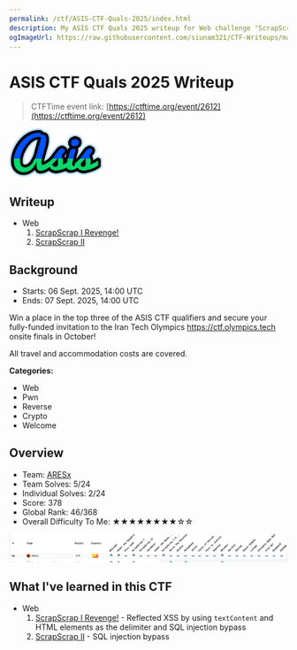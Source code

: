 ```yaml
---
permalink: /ctf/ASIS-CTF-Quals-2025/index.html
description: My ASIS CTF Quals 2025 writeup for Web challenge "ScrapScrap I Revenge!" and "ScrapScrap II". I played with ARESx and we got 46th place.
ogImageUrl: https://raw.githubusercontent.com/siunam321/CTF-Writeups/main/ASIS-CTF-Quals-2025/images/banner.png
---
```


# ASIS CTF Quals 2025 Writeup

> CTFTime event link: [https://ctftime.org/event/2612](https://ctftime.org/event/2612)

![](https://raw.githubusercontent.com/siunam321/CTF-Writeups/main/ASIS-CTF-Quals-2025/images/banner.png)

## Writeup

- Web
    1. [ScrapScrap I Revenge!](https://siunam321.github.io/ctf/ASIS-CTF-Quals-2025/Web/ScrapScrap-I-Revenge/)
    2. [ScrapScrap II](https://siunam321.github.io/ctf/ASIS-CTF-Quals-2025/Web/ScrapScrap-II/)

## Background

- Starts: 06 Sept. 2025, 14:00 UTC
- Ends: 07 Sept. 2025, 14:00 UTC

Win a place in the top three of the ASIS CTF qualifiers and secure your fully-funded invitation to the Iran Tech Olympics https://ctf.olympics.tech onsite finals in October!

All travel and accommodation costs are covered.

**Categories:**

- Web
- Pwn
- Reverse
- Crypto
- Welcome

## Overview

- Team: [ARESx](https://aresxcyber.github.io/)
- Team Solves: 5/24
- Individual Solves: 2/24
- Score: 378
- Global Rank: 46/368
- Overall Difficulty To Me: ★★★★★★★★☆☆

![](https://raw.githubusercontent.com/siunam321/CTF-Writeups/main/ASIS-CTF-Quals-2025/images/solves.png)

## What I've learned in this CTF

- Web
    1. [ScrapScrap I Revenge!](https://siunam321.github.io/ctf/ASIS-CTF-Quals-2025/Web/ScrapScrap-I-Revenge/) - Reflected XSS by using `textContent` and HTML elements as the delimiter and SQL injection bypass
    2. [ScrapScrap II](https://siunam321.github.io/ctf/ASIS-CTF-Quals-2025/Web/ScrapScrap-II/) - SQL injection bypass